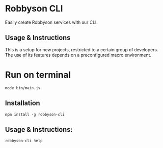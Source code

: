 # Robbyson CLI

Easily create Robbyson services with our CLI.

## Usage & Instructions

This is a setup for new projects, restricted to a certain group of developers. The use of its features depends on a preconfigured macro environment.

# Run on terminal
```
node bin/main.js
```

## Installation

```
npm install -g robbyson-cli
```

## Usage & Instructions:

```
robbyson-cli help
```